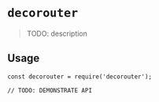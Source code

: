 # `decorouter`

> TODO: description

## Usage

```
const decorouter = require('decorouter');

// TODO: DEMONSTRATE API
```
